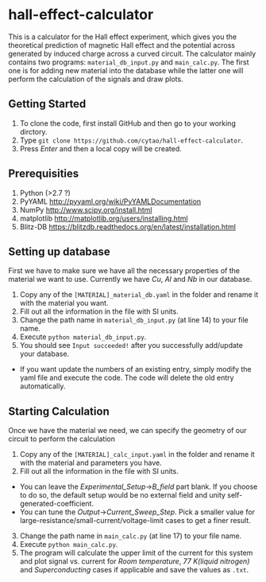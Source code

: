 # hall-effect-calculator

This is a calculator for the Hall effect experiment, which gives you the theoretical prediction of magnetic Hall effect and the potential across generated by induced charge across a curved circuit.
The calculator mainly contains two programs: `material_db_input.py` and `main_calc.py`. The first one is for adding new material into the database while the latter one will perform the calculation of the signals and draw plots.

## Getting Started

1. To clone the code, first install GitHub and then go to your working dirctory.
2. Type `git clone https://github.com/cytao/hall-effect-calculator`.
3. Press _Enter_ and then a local copy will be created.

## Prerequisities

1. Python (>2.7 ?)
2. PyYAML http://pyyaml.org/wiki/PyYAMLDocumentation
3. NumPy http://www.scipy.org/install.html
4. matplotlib http://matplotlib.org/users/installing.html
5. Blitz-DB https://blitzdb.readthedocs.org/en/latest/installation.html

## Setting up database

First we have to make sure we have all the necessary properties of the material we want to use.
Currently we have _Cu_, _Al_ and _Nb_ in our database.

1. Copy any of the `[MATERIAL]_material_db.yaml` in the folder and rename it with the material you want.
2. Fill out all the information in the file with SI units.
3. Change the path name in `material_db_input.py` (at line 14) to your file name.
4. Execute `python material_db_input.py`.
5. You should see `Input succeeded!` after you successfully add/update your database.
  - If you want update the numbers of an existing entry, simply modify the yaml file and execute the code. The code will delete the old entry automatically.

## Starting Calculation

Once we have the material we need, we can specify the geometry of our circuit to perform the calculation

1. Copy any of the `[MATERIAL]_calc_input.yaml` in the folder and rename it with the material and parameters you have.
2. Fill out all the information in the file with SI units.
  - You can leave the _Experimental\_Setup_->_B\_field_ part blank. If you choose to do so, the default setup would be no external field and unity self-generated-coefficient.
  - You can tune the _Output_->_Current\_Sweep\_Step_. Pick a smaller value for large-resistance/small-current/voltage-limit cases to get a finer result.
3. Change the path name in `main_calc.py` (at line 17) to your file name.
4. Execute `python main_calc.py`.
5. The program will calculate the upper limit of the current for this system and plot signal vs. current for _Room temperature_, _77 K(liquid nitrogen)_ and _Superconducting_ cases if applicable and save the values as `.txt`.
